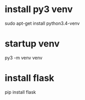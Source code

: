 # install py3 venv

sudo apt-get install python3.4-venv

# startup venv

py3 -m venv venv

# install flask

pip install flask
